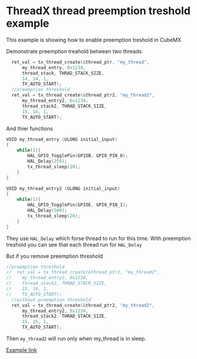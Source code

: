 # ThreadX thread preemption treshold example

This example is showing how to enable preemption treshold in CubeMX 

Demonstrate preemption treahold between two threads. 

```c
  ret_val = tx_thread_create(&thread_ptr, "my_thread",
      my_thread_entry, 0x1234,
	  thread_stack, THRAD_STACK_SIZE,
      14, 14, 1,
      TX_AUTO_START);
  //preemption threshold
  ret_val = tx_thread_create(&thread_ptr2, "my_thread2",
      my_thread_entry2, 0x1234,
	  thread_stack2, THRAD_STACK_SIZE,
      15, 14, 1,
      TX_AUTO_START);
```

And thier functions

```c
VOID my_thread_entry (ULONG initial_input)
{
	while(1){
		HAL_GPIO_TogglePin(GPIOB, GPIO_PIN_0);
		HAL_Delay(250);
		tx_thread_sleep(20);
	}
}

VOID my_thread_entry2 (ULONG initial_input)
{
	while(1){
		HAL_GPIO_TogglePin(GPIOE, GPIO_PIN_1);
		HAL_Delay(500);
		tx_thread_sleep(20);
	}
}
```

They use `HAL_Delay` which forse thread to run for this time.
With preemption treshold you can see that each thread run for `HAL_Delay`

But if you remove preemption threshold 

```c
//preemption threshold
//  ret_val = tx_thread_create(&thread_ptr2, "my_thread2",
//    my_thread_entry2, 0x1234,
//	  thread_stack2, THRAD_STACK_SIZE,
//    15, 14, 1,
//    TX_AUTO_START);
  //without preemption threshold
  ret_val = tx_thread_create(&thread_ptr2, "my_thread2",
      my_thread_entry2, 0x1234,
	  thread_stack2, THRAD_STACK_SIZE,
      15, 15, 1,
      TX_AUTO_START);
```

Then `my_thread2` will run only when my_thread is in sleep. 

[Example link](https://github.com/RRISTM/stm32_threadx/tree/master/examples/threadx_thread_preemption_treshold)
